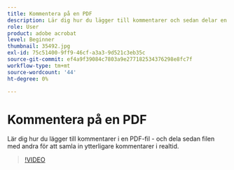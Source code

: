 ```yaml
---
title: Kommentera på en PDF
description: Lär dig hur du lägger till kommentarer och sedan delar en PDF för granskning med andra
role: User
product: adobe acrobat
level: Beginner
thumbnail: 35492.jpg
exl-id: 75c51400-9ff9-46cf-a3a3-9d521c3eb35c
source-git-commit: ef4a9f39084c7803a9e277182534376298e8fc7f
workflow-type: tm+mt
source-wordcount: '44'
ht-degree: 0%

---
```


# Kommentera på en PDF

Lär dig hur du lägger till kommentarer i en PDF-fil - och dela sedan filen med andra för att samla in ytterligare kommentarer i realtid.

>[!VIDEO](https://video.tv.adobe.com/v/35492?hidetitle=true)
